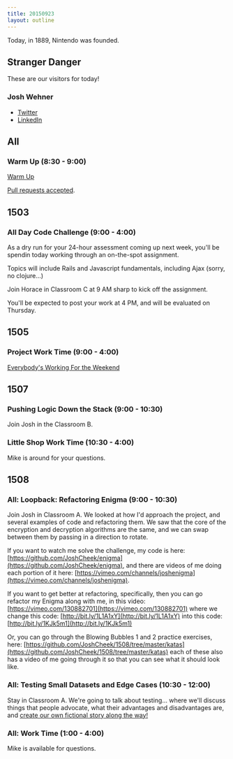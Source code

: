 ```yaml
---
title: 20150923
layout: outline
---
```


Today, in 1889, Nintendo was founded.

## Stranger Danger

These are our visitors for today!

### Josh Wehner

* [Twitter](https://twitter.com/jaw6)
* [LinkedIn](https://www.linkedin.com/in/joshuawehner)


## All

### Warm Up (8:30 - 9:00)

[Warm Up](https://thewarmup.herokuapp.com)

[Pull requests accepted](https://github.com/mikedao/the-warm-up).


## 1503

### All Day Code Challenge (9:00 - 4:00)

As a dry run for your 24-hour assessment coming up next week, you'll
be spendin today working through an on-the-spot assignment.

Topics will include Rails and Javascript fundamentals, including Ajax
(sorry, no clojure...)

Join Horace in Classroom C at 9 AM sharp to kick off the assignment.

You'll be expected to post your work at 4 PM, and will be evaluated
on Thursday.


## 1505

### Project Work Time (9:00 - 4:00)

[Everybody's Working For the Weekend](https://youtu.be/zL8G5pBZ5CI?t=2m22s)


## 1507

### Pushing Logic Down the Stack (9:00 - 10:30)

Join Josh in the Classroom B.

### Little Shop Work Time (10:30 - 4:00)

Mike is around for your questions.


## 1508

### All: Loopback: Refactoring Enigma (9:00 - 10:30)

Join Josh in Classroom A.
We looked at how I'd approach the project, and several examples of code and refactoring them.
We saw that the core of the encryption and decryption algorithms are the same, and we can
swap between them by passing in a direction to rotate.

If you want to watch me solve the challenge, my code is here:
[https://github.com/JoshCheek/enigma](https://github.com/JoshCheek/enigma),
and there are videos of me doing each portion of it here:
[https://vimeo.com/channels/joshenigma](https://vimeo.com/channels/joshenigma).

If you want to get better at refactoring, specifically,
then you can go refactor my Enigma along with me, in this video: [https://vimeo.com/130882701](https://vimeo.com/130882701)
where we change this code: [http://bit.ly/1L1A1xY](http://bit.ly/1L1A1xY)
into this code: [http://bit.ly/1KJk5m1](http://bit.ly/1KJk5m1)

Or, you can go through the Blowing Bubbles 1 and 2 practice exercises,
here: [https://github.com/JoshCheek/1508/tree/master/katas](https://github.com/JoshCheek/1508/tree/master/katas)
each of these also has a video of me going through it so that you can see what it should look like.


### All: Testing Small Datasets and Edge Cases (10:30 - 12:00)

Stay in Classroom A.
We're going to talk about testing... where we'll discuss things that people advocate, what their advantages and disadvantages are,
and [create our own fictional story along the way!](https://github.com/turingschool/lesson_plans/blob/master/ruby_01-object_oriented_programming_with_ruby/testing_with_small_datasets…_the_fictional_story_of_a_plumber_who_learns_about_fixtures_mocks_and_stubs_and_ignoring_all_that_shit_and_simplifying_your_design_instead.markdown)

### All: Work Time (1:00 - 4:00)

Mike is available for questions.
